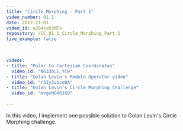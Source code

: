 ```yaml
---
title: "Circle Morphing - Part 1"
video_number: 81.1
date: 2017-11-01
video_id: u2D4sxh3MTs
repository: /CC_81_1_Circle_Morphing_Part_1
live_example: false

  

videos:
- title: "Polar to Cartesian Coordinates"
  video_id: "N633bLi_YCw"
- title: "Golan Levin's Modulo Operator video"
  video_id: "r5Iy3v1co0A"
- title: "Golan Levin's Circle Morphing Challenge"
  video_id: "mvgcNOX8JGQ"
  
---
```


In this video, I implement one possible solution to Golan Levin's Circle Morphing challenge.

